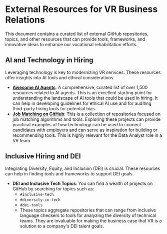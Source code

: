 # External Resources for VR Business Relations

This document contains a curated list of external GitHub repositories, topics, and other resources that can provide tools, frameworks, and innovative ideas to enhance our vocational rehabilitation efforts.

## AI and Technology in Hiring

Leveraging technology is key to modernizing VR services. These resources offer insights into AI tools and ethical considerations.

* **[Awesome AI Agents](https://github.com/jim-schwoebel/awesome_ai_agents)**: A comprehensive, curated list of over 1,500 resources related to AI agents. This is an excellent starting point for understanding the landscape of AI tools that could be used in hiring. It can help in developing guidelines for ethical AI use and for auditing third-party hiring tools for potential bias.
* **[Job Matching on GitHub](https://github.com/topics/job-matching)**: This is a collection of repositories focused on job matching algorithms and tools. Exploring these projects can provide practical examples of how technology can be used to connect candidates with employers and can serve as inspiration for building or recommending tools. This is highly relevant for the Data Analyst role in a VR team.

## Inclusive Hiring and DEI

Integrating Diversity, Equity, and Inclusion (DEI) is crucial. These resources can help in finding tools and frameworks to support DEI goals.

* **DEI and Inclusive Tech Topics**: You can find a wealth of projects on GitHub by searching for topics such as:
    * `#inclusive-tech`
    * `#diversity-in-tech`
    * `#dei-tools`
    * These topics aggregate repositories that can range from inclusive language checkers to tools for analyzing the diversity of technical teams. They are invaluable for making the business case that VR is a solution to a company's DEI talent goals.
